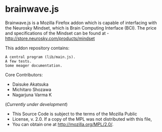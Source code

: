 brainwave.js
============

Brainwave.js is a Mozilla Firefox addon which is capable of interfacing with the Neurosky Mindset, which is Brain Computing Interface (BCI).
The price and specifications of the Mindset can be found at - http://store.neurosky.com/products/mindset

This addon repository contains:

    A central program (lib/main.js).
    A few tests.
    Some meager documentation.

Core Contributors:

- Daisuke Akatsuka
- Michitaro Shozawa
- Nagarjuna Varma K

(*Currently under development*)

* This Source Code is subject to the terms of the Mozilla Public
* License, v. 2.0. If a copy of the MPL was not distributed with this file,
* You can obtain one at http://mozilla.org/MPL/2.0/.
